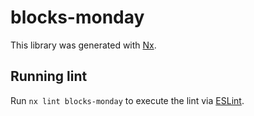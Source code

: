 # blocks-monday

This library was generated with [Nx](https://nx.dev).

## Running lint

Run `nx lint blocks-monday` to execute the lint via [ESLint](https://eslint.org/).
